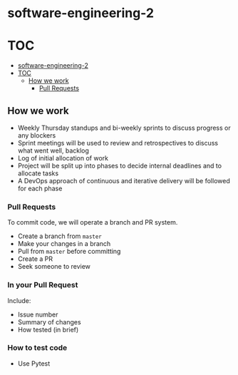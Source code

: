 # software-engineering-2

# TOC

  - [software-engineering-2](#software-engineering-2)
  - [TOC](#toc)
    - [How we work](#how-we-work)
      - [Pull Requests](#pull-requests)

## How we work

- Weekly Thursday standups and bi-weekly sprints to discuss progress or any blockers
- Sprint meetings will be used to review and retrospectives to discuss what went well, backlog  
- Log of initial allocation of work
- Project will be split up into phases to decide internal deadlines and to allocate tasks
- A DevOps approach of continuous and iterative delivery will be followed for each phase

### Pull Requests

To commit code, we will operate a branch and PR system. 

 - Create a branch from `master`
 - Make your changes in a branch
 - Pull from `master` before committing
 - Create a PR
 - Seek someone to review

### In your Pull Request

Include:
 - Issue number
 - Summary of changes
 - How tested (in brief)


### How to test code
- Use Pytest


